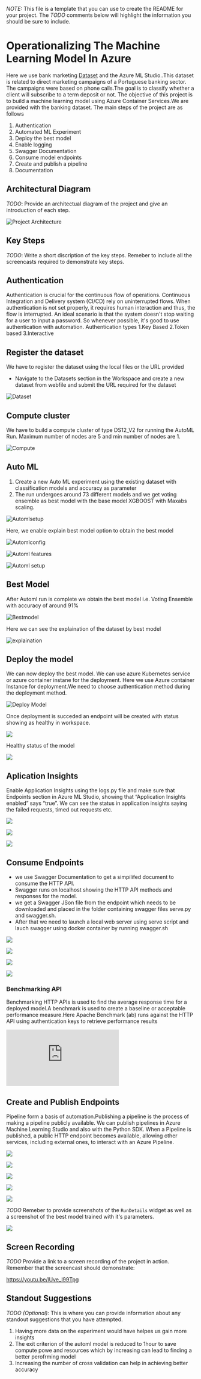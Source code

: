 *NOTE:* This file is a template that you can use to create the README for your project. The *TODO* comments below will highlight the information you should be sure to include.


# Operationalizing The Machine Learning Model In Azure

Here we use bank marketing [Dataset](https://automlsamplenotebookdata.blob.core.windows.net/automl-sample-notebook-data/bankmarketing_train.csv) and the Azure ML Studio..This dataset is related to direct marketing campaigns of a Portuguese banking sector. The campaigns were based on phone calls.The goal is to classify whether a client will subscribe to a term deposit or not.
The objective of this project is to build a machine learning model using Azure Container Services.We are provided with the banking dataset. The main steps of the project are as follows

1) Authentication
2) Automated ML Experiment
3) Deploy the best model
4) Enable logging
5) Swagger Documentation
6) Consume model endpoints
7) Create and publish a pipeline
9) Documentation

## Architectural Diagram
*TODO*: Provide an architectual diagram of the project and give an introduction of each step.

![Project Architecture](https://github.com/Aishwaryasasanapuri/sample/blob/main/Operationalizing%20Machine%20Learning/Architecture%20overview.JPG)


## Key Steps
*TODO*: Write a short discription of the key steps. Remeber to include all the screencasts required to demonstrate key steps. 

## Authentication
Authentication is crucial for the continuous flow of operations. Continuous Integration and Delivery system (CI/CD) rely on uninterrupted flows. When authentication is not set properly, it requires human interaction and thus, the flow is interrupted. An ideal scenario is that the system doesn't stop waiting for a user to input a password. So whenever possible, it's good to use authentication with automation.
Authentication types 
1.Key Based 
2.Token based 
3.Interactive

## Register the dataset

We have to register the dataset using the local files or the URL provided 
- Navigate to the Datasets section in the Workspace and create a new dataset from webfile and submit the URL required for the dataset

![Dataset](https://github.com/Aishwaryasasanapuri/sample/blob/main/Operationalizing%20Machine%20Learning/Dataset.JPG)

## Compute cluster
We have to build a compute cluster of type DS12_V2 for running the AutoML Run.
Maximum number of nodes are 5 and min number of nodes are 1.

![Compute](https://github.com/Aishwaryasasanapuri/sample/blob/main/Operationalizing%20Machine%20Learning/Compute%20cluster.JPG)

## Auto ML

1. Create a new Auto ML experiment using the existing dataset with classification models and accuracy as parameter
2. The run undergoes around 73 different models and we get voting ensemble as best model with the base model XGBOOST with Maxabs scaling.

![Automlsetup](https://github.com/Aishwaryasasanapuri/sample/blob/main/Operationalizing%20Machine%20Learning/Automl_setup.JPG)

Here, we enable explain best model option to obtain the best model

![Automlconfig](https://github.com/Aishwaryasasanapuri/sample/blob/main/Operationalizing%20Machine%20Learning/AutoML%20configuaration.JPG)

![Automl features](https://github.com/Aishwaryasasanapuri/sample/blob/main/Operationalizing%20Machine%20Learning/AutoML%20features.JPG)

![Automl setup](https://github.com/Aishwaryasasanapuri/sample/blob/main/Operationalizing%20Machine%20Learning/Automl_setup.JPG)

## Best Model
After Automl run is complete we obtain the best model i.e. Voting Ensemble with accuracy of around 91%

![Bestmodel](https://github.com/Aishwaryasasanapuri/sample/blob/main/Operationalizing%20Machine%20Learning/Bestmodel.JPG)

Here we can see the explaination of the dataset by best model

![explaination](https://github.com/Aishwaryasasanapuri/sample/blob/main/Operationalizing%20Machine%20Learning/Bestmodelexplaination.JPG)

## Deploy the model

We can now deploy the best model. We can use azure Kubernetes service or azure container instane for the deployment.
Here we use Azure container Instance for deployment.We need to choose authentication method during the deployment method. 

![Deploy Model](https://github.com/Aishwaryasasanapuri/sample/blob/main/Operationalizing%20Machine%20Learning/deploymodel.JPG)

Once deployment is succeded an endpoint will be created with status showing as healthy in workspace.

![](https://github.com/Aishwaryasasanapuri/sample/blob/main/Operationalizing%20Machine%20Learning/deploystatus.JPG)

Healthy status of the model

![](https://github.com/Aishwaryasasanapuri/sample/blob/main/Operationalizing%20Machine%20Learning/deployedmodel.JPG)

## Aplication Insights

Enable Application Insights using the logs.py file and make sure that Endpoints section in Azure ML Studio, showing that “Application Insights enabled” says “true”.
We can see the status in application insights saying the failed requests, timed out requests etc.

![](https://github.com/Aishwaryasasanapuri/sample/blob/main/Operationalizing%20Machine%20Learning/logpyfile.JPG)

![](https://github.com/Aishwaryasasanapuri/sample/blob/main/Operationalizing%20Machine%20Learning/applicationinsights.JPG)

![](https://github.com/Aishwaryasasanapuri/sample/blob/main/Operationalizing%20Machine%20Learning/Insights%20view.JPG)


## Consume Endpoints

- we use Swagger Documentation to get a simpilifed document to consume the HTTP API.
- Swagger runs on localhost showing the HTTP API methods and responses for the model.
- we get a Swagger JSon file from the endpoint which needs to be downloaded and placed in the folder containing swagger files serve.py and swagger.sh.
- After that we need to launch a local web server using serve script and lauch swagger using docker container by running swagger.sh

![](https://github.com/Aishwaryasasanapuri/sample/blob/main/Operationalizing%20Machine%20Learning/Swagger_API.JPG)

![](https://github.com/Aishwaryasasanapuri/sample/blob/main/Operationalizing%20Machine%20Learning/Parameters.JPG)

![](https://github.com/Aishwaryasasanapuri/sample/blob/main/Operationalizing%20Machine%20Learning/Swagger_responses.JPG)

![](https://github.com/Aishwaryasasanapuri/sample/blob/main/Operationalizing%20Machine%20Learning/endpoint.JPG)

### Benchmarking API

Benchmarking HTTP APIs is used to find the average response time for a deployed model.A benchmark is used to create a baseline or acceptable performance measure.Here Apache Benchmark (ab) runs against the HTTP API using authentication keys to retrieve performance results

![](https://github.com/Aishwaryasasanapuri/sample/blob/main/Operationalizing%20Machine%20Learning/benchmark.sh)

## Create and Publish Endpoints

Pipeline form a basis of automation.Publishing a pipeline is the process of making a pipeline publicly available.
We can publish pipelines in Azure Machine Learning Studio and also with the Python SDK.
When a Pipeline is published, a public HTTP endpoint becomes available, allowing other services, including external ones, to interact with an Azure Pipeline.

![](https://github.com/Aishwaryasasanapuri/sample/blob/main/Operationalizing%20Machine%20Learning/Pipeline_endpoints.JPG)

![](https://github.com/Aishwaryasasanapuri/sample/blob/main/Operationalizing%20Machine%20Learning/Pipelinerunsummary.JPG)

![](https://github.com/Aishwaryasasanapuri/sample/blob/main/Operationalizing%20Machine%20Learning/Pipeline_endpoint_status.JPG)

![](https://github.com/Aishwaryasasanapuri/sample/blob/main/Operationalizing%20Machine%20Learning/rest%20endpoint.JPG)

![](https://github.com/Aishwaryasasanapuri/sample/blob/main/Operationalizing%20Machine%20Learning/published_pipeline.JPG)


*TODO* Remeber to provide screenshots of the `RunDetails` widget as well as a screenshot of the best model trained with it's parameters.

![](https://github.com/Aishwaryasasanapuri/sample/blob/main/Operationalizing%20Machine%20Learning/rundetails.JPG)

## Screen Recording
*TODO* Provide a link to a screen recording of the project in action. Remember that the screencast should demonstrate:

https://youtu.be/lUve_l99Tpg

## Standout Suggestions
*TODO (Optional):* This is where you can provide information about any standout suggestions that you have attempted.
1. Having more data on the experiment would have helpes us gain more insights
2. The exit criterion of the automl model is reduced to 1hour to save compute powe and resources which by increasing can lead to finding a better perofrming model
3. Increasing the number of cross validation can help in achieving better accuracy
